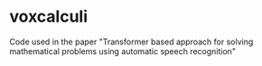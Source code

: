 # voxcalculi
Code used in the paper "Transformer based approach for solving mathematical problems using automatic speech recognition"
